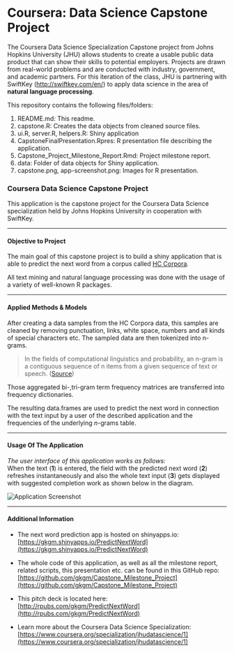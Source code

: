 # Coursera: Data Science Capstone Project

The Coursera Data Science Specialization Capstone project from Johns Hopkins University (JHU) allows students to create a usable public data product that can show their skills to potential 
employers. Projects are drawn from real-world problems and are conducted with industry, government, and academic partners. For this iteration of the class, JHU is partnering with SwiftKey (http://swiftkey.com/en/) to apply data science in the area of **natural language processing**.

This repository contains the following files/folders:

1. README.md: This readme.
2. capstone.R: Creates the data objects from cleaned source files.
3. ui.R, server.R, helpers.R: Shiny application
4. CapstoneFinalPresentation.Rpres: R presentation file describing the application.
5. Capstone_Project_Milestone_Report.Rmd: Project milestone report.
6. data: Folder of data objects for Shiny application.
7. capstone.png, app-screenshot.png: Images for R presentation.


### Coursera Data Science Capstone Project


This application is the capstone project for the Coursera Data Science specialization held by Johns Hopkins University in cooperation with SwiftKey.


******

#### Objective to Project

The main goal of this capstone project is to build a shiny application that is able to predict the next word from a corpus called [HC Corpora](http://www.corpora.heliohost.org/). 

All text mining and natural language processing was done with the usage of a variety of well-known R packages.

******

#### Applied Methods & Models

After creating a data samples from the HC Corpora data, this samples are cleaned by removing punctuation, links, white space, numbers and all kinds of special characters etc. The sampled data are then tokenized into n-grams.
> In the fields of computational linguistics and probability, an n-gram is a contiguous sequence of n items from a given sequence of text or speech. ([Source](http://en.wikipedia.org/wiki/N-gram))

Those aggregated bi-,tri-gram term frequency matrices are transferred into frequency dictionaries.

The resulting data.frames are used to predict the next word in connection with the text input by a user of the described application and the frequencies of the underlying *n*-grams table.

******

#### Usage Of The Application

<i>The user interface of this application works as follows: </i> <br>
When the text (**1**) is entered, the field with the predicted next word (**2**) refreshes instantaneously and  also the whole text input (**3**) gets displayed with suggested completion work as shown below in the diagram.

![Application Screenshot](./about/app-screenshot.png)

******

#### Additional Information


* The next word prediction app is hosted on shinyapps.io: [https://gkgm.shinyapps.io/PredictNextWord](https://gkgm.shinyapps.io/PredictNextWord)


* The whole code of this application, as well as all the milestone report, related scripts, this presentation  etc. can be found in this GitHub repo: [https://github.com/gkgm/Capstone_Milestone_Project](https://github.com/gkgm/Capstone_Milestone_Project)

* This pitch deck is located here: [http://rpubs.com/gkgm/PredictNextWord](http://rpubs.com/gkgm/PredictNextWord)

* Learn more about the Coursera Data Science Specialization: [https://www.coursera.org/specialization/jhudatascience/1](https://www.coursera.org/specialization/jhudatascience/1)
